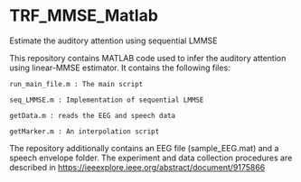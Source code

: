 # TRF_MMSE_Matlab
Estimate the auditory attention using sequential LMMSE

This repository contains MATLAB code used to infer the auditory attention using linear-MMSE estimator. It contains the following files:

	run_main_file.m : The main script
  
	seq_LMMSE.m : Implementation of sequential LMMSE
  
	getData.m : reads the EEG and speech data
  
	getMarker.m : An interpolation script
  
  
The repository additionally contains an EEG file (sample_EEG.mat) and a speech envelope folder. The experiment and data collection procedures are described in https://ieeexplore.ieee.org/abstract/document/9175866
  

